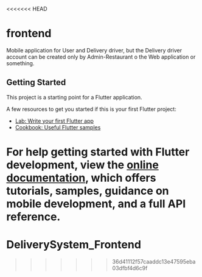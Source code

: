 <<<<<<< HEAD
# frontend

Mobile application for User and Delivery driver, but the Delivery driver account can be created only by Admin-Restaurant o the Web application or something.

## Getting Started

This project is a starting point for a Flutter application.

A few resources to get you started if this is your first Flutter project:

- [Lab: Write your first Flutter app](https://docs.flutter.dev/get-started/codelab)
- [Cookbook: Useful Flutter samples](https://docs.flutter.dev/cookbook)

For help getting started with Flutter development, view the
[online documentation](https://docs.flutter.dev/), which offers tutorials,
samples, guidance on mobile development, and a full API reference.
=======
# DeliverySystem_Frontend
>>>>>>> 36d41112f57caaddc13e47595eba03dfbf4d6c9f
